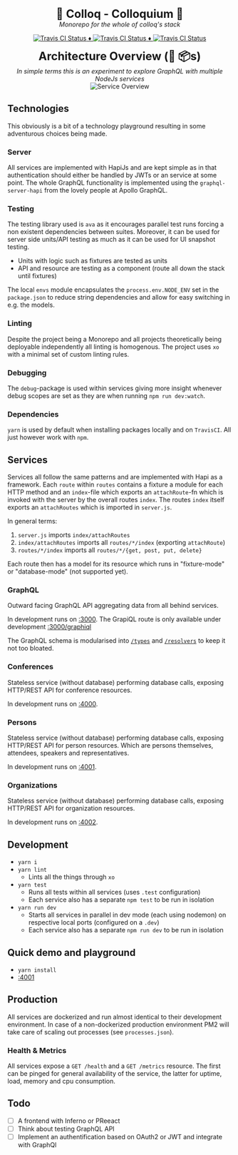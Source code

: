 <p align="center">
  <b style="font-size: 25px">🦄 Colloq - Colloquium 🙈</b><br />
  <i>Monorepo for the whole of colloq's stack</i>
</p>

<p align="center">
  <a href="https://travis-ci.org/tdeekens/colloq">
    <img alt="Travis CI Status" src="https://img.shields.io/travis/tdeekens/colloq/master.svg?style=flat-square&label=travis"> ♦️
  </a>
  <a href="https://david-dm.org/tdeekens/colloq">
    <img alt="Travis CI Status" src="https://david-dm.org/tdeekens/colloq.svg?style=flat"> ♦️
  </a>
  <a href="https://david-dm.org/tdeekens/colloq#info=devDependencies">
    <img alt="Travis CI Status" src="https://david-dm.org/tdeekens/colloq/dev-status.svg">
  </a>
</p>

<p align="center">
   <b style="font-size: 25px">Architecture Overview (💖 📦s)</b><br />
   <i>In simple terms this is an experiment to explore GraphQL with multiple NodeJs services</i><br />
   <img alt="Service Overview" src="https://raw.githubusercontent.com/tdeekens/colloq/master/docs/architecture.jpg" /><br />
</p>

## Technologies

This obviously is a bit of a technology playground resulting in some adventurous choices being made.

### Server

All services are implemented with HapiJs and are kept simple as in that authentication should either be handled by JWTs or an service at some point.
The whole GraphQL functionality is implemented using the `graphql-server-hapi` from the lovely people at Apollo GraphQL.

### Testing

The testing library used is `ava` as it encourages parallel test runs forcing a non existent dependencies between suites. Moreover, it can be used for server side units/API testing as much as it can be used for UI snapshot testing.

- Units with logic such as fixtures are tested as units
- API and resource are testing as a component (route all down the stack until fixtures)

The local `envs` module encapsulates the `process.env.NODE_ENV` set in the `package.json` to reduce string dependencies and allow for easy switching in e.g. the models.

### Linting

Despite the project being a Monorepo and all projects theoretically being deployable independently all linting is homogenous. The project uses `xo` with a minimal set of custom linting rules.

### Debugging

The `debug`-package is used within services giving more insight whenever debug scopes are set as they are when running `npm run dev:watch`.

### Dependencies

`yarn` is used by default when installing packages locally and on `TravisCI`. All just however work with `npm`.

## Services

Services all follow the same patterns and are implemented with Hapi as a framework. Each `route` within `routes` contains a fixture a module for each HTTP method and an `index`-file which exports an `attachRoute`-fn which is invoked with the server by the overall routes `index`. The routes `index` itself exports an `attachRoutes` which is imported in `server.js`.

In general terms:

1. `server.js` imports `index/attachRoutes`
2. `index/attachRoutes` imports all `routes/*/index` (exporting `attachRoute`)
2. `routes/*/index` imports all `routes/*/{get, post, put, delete}`

Each route then has a model for its resource which runs in "fixture-mode" or "database-mode" (not supported yet).

### GraphQL

Outward facing GraphQL API aggregating data from all behind services.

In development runs on [:3000](http://localhost:3000). The GrapiQL route is only available under development [:3000/graphiql](http://localhost:3000/graphiql)

The GraphQL schema is modularised into [`/types`](graphql/types) and [`/resolvers`](graphql/resolvers) to keep it not too bloated.

### Conferences

Stateless service (without database) performing database calls, exposing HTTP/REST API for conference resources.

In development runs on [:4000](http://localhost:4000).

### Persons

Stateless service (without database) performing database calls, exposing HTTP/REST API for person resources. Which are persons themselves, attendees, speakers and representatives.

In development runs on [:4001](http://localhost:4001).

### Organizations

Stateless service (without database) performing database calls, exposing HTTP/REST API for organization resources.

In development runs on [:4002](http://localhost:4002).

## Development

- `yarn i`
- `yarn lint`
   + Lints all the things through `xo`
- `yarn test`
   + Runs all tests within all services (uses `.test` configuration)
   + Each service also has a separate `npm test` to be run in isolation
- `yarn run dev`
   + Starts all services in parallel in dev mode (each using nodemon) on respective local ports (configured on a `.dev`)
   + Each service also has a separate `npm run dev` to be run in isolation

## Quick demo and playground

- `yarn install`
- [:4001](http://localhost:3000/grapiql)

## Production

All services are dockerized and run almost identical to their development environment. In case of a non-dockerized production environment PM2 will take care of scaling out processes (see `processes.json`).

### Health & Metrics

All services expose a `GET /health` and a `GET /metrics` resource. The first can be pinged for general availability of the service, the latter for uptime, load, memory and cpu consumption.

## Todo

- [ ] A frontend with Inferno or PReeact
- [ ] Think about testing GraphQL API
- [ ] Implement an authentification based on OAuth2 or JWT and integrate with GraphQl
